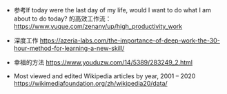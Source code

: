 - 参考If today were the last day of my life, would I want to do what I am about to do today? 的高效工作流：
  https://www.yuque.com/zenany/up/high_productivity_work
  
- 深度工作
  https://azeria-labs.com/the-importance-of-deep-work-the-30-hour-method-for-learning-a-new-skill/

- 幸福的方法 https://www.youduzw.com/14/5389/283249_2.html


- Most viewed and edited Wikipedia articles by year, 2001 – 2020
https://wikimediafoundation.org/zh/wikipedia20/data/

